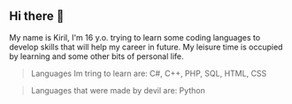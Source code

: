 ## Hi there 👋

My name is Kiril, I'm 16 y.o. trying to learn some coding languages to develop skills that will help my career in future. My leisure time is occupied by learning and some other bits of personal life. 
> Languages Im tring to learn are:
C#, C++, PHP, SQL, HTML, CSS

> Languages that were made by devil are: 
Python
